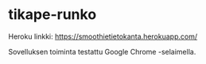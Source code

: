 # tikape-runko

Heroku linkki:
https://smoothietietokanta.herokuapp.com/

Sovelluksen toiminta testattu Google Chrome -selaimella.

